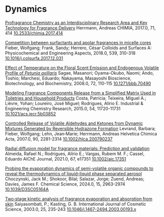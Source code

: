 # Dynamics

[Profragrance Chemistry as an Interdisciplinary Research Area and Key Technology for Fragrance Delivery](https://chimia.ch/chimia/article/view/1628)
Herrmann, Andreas
CHIMIA, 2017.0, 71, 414
[10.2533/chimia.2017.414](https://chimia.ch/chimia/article/view/1628)

[Competition between surfactants and apolar fragrances in micelle cores](https://linkinghub.elsevier.com/retrieve/pii/S0927775717311287)
Fieber, Wolfgang; Frank, Sandy; Herrero, César
Colloids and Surfaces A: Physicochemical and Engineering Aspects, 2018.0, 539, 310-318
[10.1016/j.colsurfa.2017.12.031](https://linkinghub.elsevier.com/retrieve/pii/S0927775717311287)

[Effect of Temperature on the Floral Scent Emission and Endogenous Volatile Profile of <i>Petunia axillaris</i>](https://academic.oup.com/bbb/article/72/1/110-115/5954297)
Sagae, Masanori; Oyama-Okubo, Naomi; Ando, Toshio; Marchesi, Eduardo; Nakayama, Masayoshi
Bioscience, Biotechnology, and Biochemistry, 2008.0, 72, 110-115
[10.1271/bbb.70490](https://academic.oup.com/bbb/article/72/1/110-115/5954297)

[Modeling Fragrance Components Release from a Simplified Matrix Used in Toiletries and Household Products](https://pubs.acs.org/doi/10.1021/acs.iecr.5b03852)
Costa, Patrícia; Teixeira, Miguel A.; Lièvre, Yohan; Loureiro, José Miguel; Rodrigues, Alírio E.
Industrial & Engineering Chemistry Research, 2015.0, 54, 11720-11731
[10.1021/acs.iecr.5b03852](https://pubs.acs.org/doi/10.1021/acs.iecr.5b03852)

[Controlled Release of Volatile Aldehydes and Ketones from Dynamic Mixtures Generated by Reversible Hydrazone Formation](https://onlinelibrary.wiley.com/doi/10.1002/hlca.200790237)
Levrand, Barbara; Fieber, Wolfgang; Lehn, Jean‐Marie; Herrmann, Andreas
Helvetica Chimica Acta, 2007.0, 90, 2281-2314
[10.1002/hlca.200790237](https://onlinelibrary.wiley.com/doi/10.1002/hlca.200790237)

[Radial diffusion model for fragrance materials: Prediction and validation](https://aiche.onlinelibrary.wiley.com/doi/10.1002/aic.17351)
Almeida, Rafael N.; Rodrigues, Alírio E.; Vargas, Rubem M. F.; Cassel, Eduardo
AIChE Journal, 2021.0, 67, e17351
[10.1002/aic.17351](https://aiche.onlinelibrary.wiley.com/doi/10.1002/aic.17351)

[Probing the evaporation dynamics of semi-volatile organic compounds to reveal the thermodynamics of liquid–liquid phase separated aerosol](http://xlink.rsc.org/?DOI=D3SC05164A)
Choczynski, Jack M.; Shokoor, Bilal; Salazar, Jorge; Zuend, Andreas; Davies, James F.
Chemical Science, 2024.0, 15, 2963-2974
[10.1039/D3SC05164A](http://xlink.rsc.org/?DOI=D3SC05164A)

[Two‐stage kinetic analysis of fragrance evaporation and absorption from skin](https://onlinelibrary.wiley.com/doi/10.1046/j.1467-2494.2003.00193.x)
Saiyasombati, P.; Kasting, G. B.
International Journal of Cosmetic Science, 2003.0, 25, 235-243
[10.1046/j.1467-2494.2003.00193.x](https://onlinelibrary.wiley.com/doi/10.1046/j.1467-2494.2003.00193.x)
